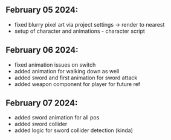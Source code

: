 ## February 05 2024:
- fixed blurry pixel art via project settings -> render to nearest
- setup of character and animations - character script

## February 06 2024:
- fixed animation issues on switch
- added animation for walking down as well
- added sword and first animation for sword attack
- added weapon component for player for future ref

## February 07 2024:
- added sword animation for all pos
- added sword collider
- added logic for sword collider detection (kinda)
